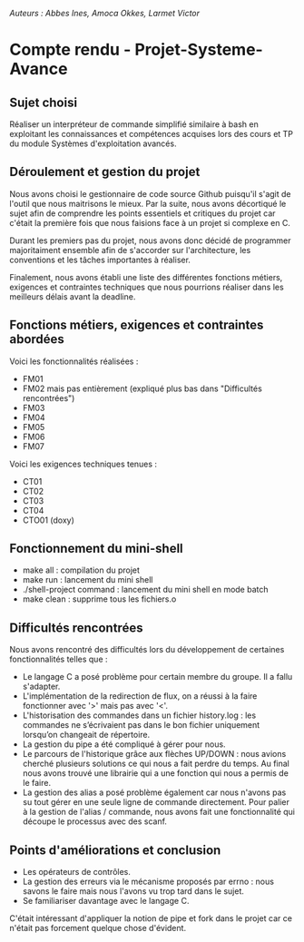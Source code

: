 *Auteurs : Abbes Ines, Amoca Okkes, Larmet Victor*

# Compte rendu - Projet-Systeme-Avance

## Sujet choisi

Réaliser un interpréteur de commande simplifié similaire à bash en exploitant les connaissances et compétences acquises lors des cours et TP du module Systèmes d'exploitation avancés.

## Déroulement et gestion du projet

Nous avons choisi le gestionnaire de code source Github puisqu'il s'agit de l'outil que nous maitrisons le mieux.
Par la suite, nous avons décortiqué le sujet afin de comprendre les points essentiels et critiques du projet car c'était la première fois que nous faisions face à un projet si complexe en C.

Durant les premiers pas du projet, nous avons donc décidé de programmer majoritaiment ensemble afin de s'accorder sur l'architecture, les conventions et les tâches importantes à réaliser.

Finalement, nous avons établi une liste des différentes fonctions métiers, exigences et contraintes techniques que nous pourrions réaliser dans les meilleurs délais avant la deadline. 

## Fonctions métiers, exigences et contraintes abordées

Voici les fonctionnalités réalisées : 
- FM01
- FM02 mais pas entièrement (expliqué plus bas dans "Difficultés rencontrées")
- FM03
- FM04
- FM05
- FM06
- FM07

Voici les exigences techniques tenues : 
- CT01
- CT02
- CT03
- CT04
- CTO01 (doxy)

## Fonctionnement du mini-shell

- make all : compilation du projet
- make run : lancement du mini shell
- ./shell-project command : lancement du mini shell en mode batch
- make clean : supprime tous les fichiers.o

## Difficultés rencontrées

Nous avons rencontré des difficultés lors du développement de certaines fonctionnalités telles que : 
- Le langage C a posé problème pour certain membre du groupe. Il a fallu s'adapter.
- L'implémentation de la redirection de flux, on a réussi à la faire fonctionner avec '>' mais pas avec '<'.
- L'historisation des commandes dans un fichier history.log : les commandes ne s’écrivaient pas dans le bon fichier uniquement lorsqu’on changeait de répertoire. 
- La gestion du pipe a été compliqué à gérer pour nous.
- Le parcours de l'historique grâce aux flèches UP/DOWN : nous avions cherché plusieurs solutions ce qui nous a fait perdre du temps. Au final nous avons trouvé une librairie qui a une fonction qui nous a permis de le faire.
- La gestion des alias a posé problème également car nous n'avons pas su tout gérer en une seule ligne de commande directement. Pour palier à la gestion de l'alias / commande, nous avons fait une fonctionnalité qui découpe le processus avec des scanf.


## Points d'améliorations et conclusion

- Les opérateurs de contrôles. 
- La gestion des erreurs via le mécanisme proposés par errno : nous savons le faire mais nous l'avons vu trop tard dans le sujet. 
- Se familiariser davantage avec le langage C.

C'était intéressant d'appliquer la notion de pipe et fork dans le projet car ce n'était pas forcement quelque chose d'évident.